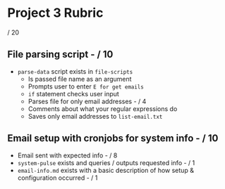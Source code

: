 # Project 3 Rubric

/ 20

## File parsing script - / 10
- `parse-data` script exists in `file-scripts`
    - Is passed file name as an argument
    - Prompts user to enter `E for get emails`
    - `if` statement checks user input
    - Parses file for only email addresses - / 4
    - Comments about what your regular expressions do
    - Saves only email addresses to `list-email.txt`


## Email setup with cronjobs for system info - / 10
- Email sent with expected info - / 8
- `system-pulse` exists and queries / outputs requested info - / 1
- `email-info.md` exists with a basic description of how setup & configuration occurred - / 1

